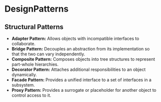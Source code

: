 # DesignPatterns


## Structural Patterns
- **Adapter Pattern:** Allows objects with incompatible interfaces to collaborate.
- **Bridge Pattern:** Decouples an abstraction from its implementation so that the two can vary independently.
- **Composite Pattern:** Composes objects into tree structures to represent part-whole hierarchies.
- **Decorator Pattern:** Attaches additional responsibilities to an object dynamically.
- **Facade Pattern:** Provides a unified interface to a set of interfaces in a subsystem.
- **Proxy Pattern:** Provides a surrogate or placeholder for another object to control access to it.